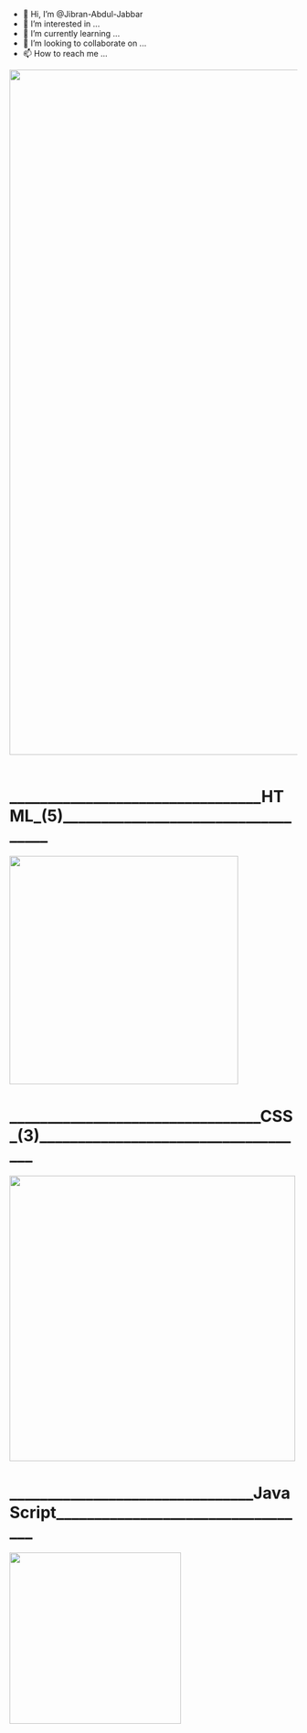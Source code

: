 - 👋 Hi, I’m @Jibran-Abdul-Jabbar
- 👀 I’m interested in ...
- 🌱 I’m currently learning ...
- 💞️ I’m looking to collaborate on ...
- 📫 How to reach me ...

<img src="https://encrypted-tbn0.gstatic.com/images?q=tbn:ANd9GcS2Dyi9oMobpvWCp7572QjypIiwMcA_LMbnGA&usqp=CAU" width="1200px" />
<br>
<br>
<div style="text-align: 'center';color:"red">
  <h1>_________________________________HTML_(5)___________________________________</h1>
<img style="text-align: center;" src="https://imgs.developpaper.com/imgs/596704542-5d006e7389c90_articlex.gif" width="400px"/>
  <h1>_________________________________CSS_(3)____________________________________</h1>
<img src="https://raw.github.com/luispadron/UICircularProgressRing/v1.1.7//GitHubAssets/demo.gif" style="text-align: center;" width="500px"/>
  <h1>________________________________JavaScript__________________________________</h1>
<img style="text-align: center;" src="https://i.stack.imgur.com/kugNH.gif" width="300px"/>
</div>
<!---
jibranabduljabbar/jibranabduljabbar is a ✨ special ✨ repository because its `README.md` (this file) appears on your GitHub profile.
You can click the Preview link to take a look at your changes.
--->
